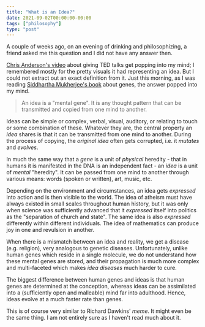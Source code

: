 ```yaml
---
title: "What is an Idea?"
date: 2021-09-02T00:00:00-00:00
tags: ["philosophy"]
type: "post"
---
```


A couple of weeks ago, on an evening of drinking and philosophizing, a friend asked me this question and I did not have any answer then. 

[Chris Anderson's video](https://www.youtube.com/watch?v=-FOCpMAww28) about giving TED talks get popping into my mind; I remembered mostly for the pretty visuals it had representing an idea. But I could not extract out an exact definition from it. Just this morning, as I was reading [Siddhartha Mukherjee's book](https://en.wikipedia.org/wiki/The_Gene:_An_Intimate_History) about genes, the answer popped into my mind. 

> An idea is a "mental gene". It is any thought pattern that can be transmitted and copied from one mind to another.

Ideas can be simple or complex, verbal, visual, auditory, or relating to touch or some combination of these. Whatever they are, the central property an *idea* shares is that it can be transmitted from one mind to another. During the process of copying, the *original idea* often gets corrupted, i.e. it *mutates* and *evolves*. 

In much the same way that a *gene* is a unit of *physical* heredity - that in humans it is manifested in the DNA is an independent fact - an *idea* is a unit of *mental* "heredity". It can be passed from one mind to another through various means: words (spoken or written), art, music, etc.

Depending on the environment and circumstances, an idea gets *expressed* into action and is then visible to the world. The idea of atheism must have always existed in small scales throughout human history, but it was only when science was sufficiently advanced that it *expressed* itself into politics as the "separation of church and state". The same idea is also *expressed* differently within different individuals. The idea of mathematics can produce joy in one and revulsion in another.

When there is a mismatch between an idea and reality, we get a disease (e.g. religion), very analogous to genetic diseases. Unfortunately, unlike human genes which reside in a single molecule, we do not understand how these mental genes are stored, and their propagation is much more complex and multi-faceted which makes *idea diseases* much harder to cure.

The biggest difference between human genes and ideas is that human genes are determined at the conception, whereas ideas can be assimilated into a (sufficiently open and malleable) mind far into adulthood. Hence, ideas evolve at a much faster rate than genes.

This is of course very similar to Richard Dawkins' *meme*. It might even be the same thing. I am not entirely sure as I haven't read much about it.
